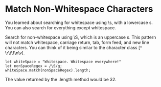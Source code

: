 # Match Non-Whitespace Characters

You learned about searching for whitespace using \s, with a lowercase s. You can also search for everything except whitespace.

Search for non-whitespace using \S, which is an uppercase s. This pattern will not match whitespace, carriage return, tab, form feed, and new line characters. You can think of it being similar to the character class [^ \r\t\f\n\v].

```
let whiteSpace = "Whitespace. Whitespace everywhere!"
let nonSpaceRegex = /\S/g;
whiteSpace.match(nonSpaceRegex).length;
```

The value returned by the .length method would be 32.
